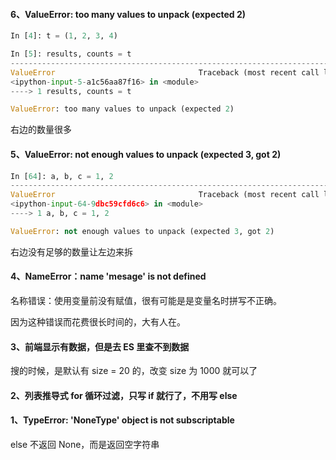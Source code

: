 

#### 6、ValueError: too many values to unpack (expected 2)

```python 
In [4]: t = (1, 2, 3, 4)

In [5]: results, counts = t
---------------------------------------------------------------------------
ValueError                                Traceback (most recent call last)
<ipython-input-5-a1c56aa87f16> in <module>
----> 1 results, counts = t

ValueError: too many values to unpack (expected 2)
```

右边的数量很多  


#### 5、ValueError: not enough values to unpack (expected 3, got 2) 

```python 
In [64]: a, b, c = 1, 2
---------------------------------------------------------------------------
ValueError                                Traceback (most recent call last)
<ipython-input-64-9dbc59cfd6c6> in <module>
----> 1 a, b, c = 1, 2

ValueError: not enough values to unpack (expected 3, got 2)
```

右边没有足够的数量让左边来拆  


#### 4、NameError：name 'mesage' is not defined  

名称错误：使用变量前没有赋值，很有可能是是变量名时拼写不正确。  

因为这种错误而花费很长时间的，大有人在。  


#### 3、前端显示有数据，但是去 ES 里查不到数据    

搜的时候，是默认有 size = 20 的，改变 size 为 1000 就可以了  


#### 2、列表推导式 for 循环过滤，只写 if 就行了，不用写 else  


#### 1、TypeError: 'NoneType' object is not subscriptable

else 不返回 None，而是返回空字符串  


